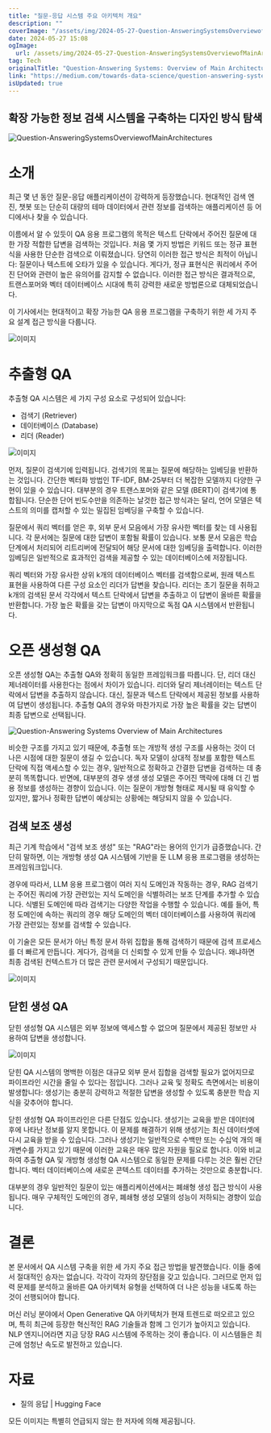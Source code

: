 ```yaml
---
title: "질문-응답 시스템 주요 아키텍처 개요"
description: ""
coverImage: "/assets/img/2024-05-27-Question-AnsweringSystemsOverviewofMainArchitectures_0.png"
date: 2024-05-27 15:08
ogImage:
  url: /assets/img/2024-05-27-Question-AnsweringSystemsOverviewofMainArchitectures_0.png
tag: Tech
originalTitle: "Question-Answering Systems: Overview of Main Architectures"
link: "https://medium.com/towards-data-science/question-answering-systems-overview-of-main-architectures-46b94d58bae6"
isUpdated: true
---
```


## 확장 가능한 정보 검색 시스템을 구축하는 디자인 방식 탐색

![Question-AnsweringSystemsOverviewofMainArchitectures](/assets/img/2024-05-27-Question-AnsweringSystemsOverviewofMainArchitectures_0.png)

# 소개

최근 몇 년 동안 질문-응답 애플리케이션이 강력하게 등장했습니다. 현대적인 검색 엔진, 챗봇 또는 단순히 대량의 테마 데이터에서 관련 정보를 검색하는 애플리케이션 등 어디에서나 찾을 수 있습니다.

<!-- cozy-coder - 수평 -->

<ins class="adsbygoogle"
     style="display:block"
     data-ad-client="ca-pub-4877378276818686"
     data-ad-slot="1107185301"
     data-ad-format="auto"
     data-full-width-responsive="true"></ins>

<script>
     (adsbygoogle = window.adsbygoogle || []).push({});
</script>

이름에서 알 수 있듯이 QA 응용 프로그램의 목적은 텍스트 단락에서 주어진 질문에 대한 가장 적합한 답변을 검색하는 것입니다. 처음 몇 가지 방법은 키워드 또는 정규 표현식을 사용한 단순한 검색으로 이뤄졌습니다. 당연히 이러한 접근 방식은 최적이 아닙니다: 질문이나 텍스트에 오타가 있을 수 있습니다. 게다가, 정규 표현식은 쿼리에서 주어진 단어와 관련이 높은 유의어를 감지할 수 없습니다. 이러한 접근 방식은 결과적으로, 트랜스포머와 벡터 데이터베이스 시대에 특히 강력한 새로운 방법론으로 대체되었습니다.

이 기사에서는 현대적이고 확장 가능한 QA 응용 프로그램을 구축하기 위한 세 가지 주요 설계 접근 방식을 다룹니다.

![이미지](/assets/img/2024-05-27-Question-AnsweringSystemsOverviewofMainArchitectures_1.png)

# 추출형 QA

<!-- cozy-coder - 수평 -->

<ins class="adsbygoogle"
     style="display:block"
     data-ad-client="ca-pub-4877378276818686"
     data-ad-slot="1107185301"
     data-ad-format="auto"
     data-full-width-responsive="true"></ins>

<script>
     (adsbygoogle = window.adsbygoogle || []).push({});
</script>

추출형 QA 시스템은 세 가지 구성 요소로 구성되어 있습니다:

- 검색기 (Retriever)
- 데이터베이스 (Database)
- 리더 (Reader)

![이미지](/assets/img/2024-05-27-Question-AnsweringSystemsOverviewofMainArchitectures_2.png)

먼저, 질문이 검색기에 입력됩니다. 검색기의 목표는 질문에 해당하는 임베딩을 반환하는 것입니다. 간단한 벡터화 방법인 TF-IDF, BM-25부터 더 복잡한 모델까지 다양한 구현이 있을 수 있습니다. 대부분의 경우 트랜스포머와 같은 모델 (BERT)이 검색기에 통합됩니다. 단순한 단어 빈도수만을 의존하는 날것한 접근 방식과는 달리, 언어 모델은 텍스트의 의미를 캡처할 수 있는 밀집된 임베딩을 구축할 수 있습니다.

<!-- cozy-coder - 수평 -->

<ins class="adsbygoogle"
     style="display:block"
     data-ad-client="ca-pub-4877378276818686"
     data-ad-slot="1107185301"
     data-ad-format="auto"
     data-full-width-responsive="true"></ins>

<script>
     (adsbygoogle = window.adsbygoogle || []).push({});
</script>

질문에서 쿼리 벡터를 얻은 후, 외부 문서 모음에서 가장 유사한 벡터를 찾는 데 사용됩니다. 각 문서에는 질문에 대한 답변이 포함될 확률이 있습니다. 보통 문서 모음은 학습 단계에서 처리되어 리트리버에 전달되어 해당 문서에 대한 임베딩을 출력합니다. 이러한 임베딩은 일반적으로 효과적인 검색을 제공할 수 있는 데이터베이스에 저장됩니다.

쿼리 벡터와 가장 유사한 상위 k개의 데이터베이스 벡터를 검색함으로써, 원래 텍스트 표현을 사용하여 다른 구성 요소인 리더가 답변을 찾습니다. 리더는 초기 질문을 취하고 k개의 검색된 문서 각각에서 텍스트 단락에서 답변을 추출하고 이 답변이 올바른 확률을 반환합니다. 가장 높은 확률을 갖는 답변이 마지막으로 독점 QA 시스템에서 반환됩니다.

# 오픈 생성형 QA

오픈 생성형 QA는 추출형 QA와 정확히 동일한 프레임워크를 따릅니다. 단, 리더 대신 제너레이터를 사용한다는 점에서 차이가 있습니다. 리더와 달리 제너레이터는 텍스트 단락에서 답변을 추출하지 않습니다. 대신, 질문과 텍스트 단락에서 제공된 정보를 사용하여 답변이 생성됩니다. 추출형 QA의 경우와 마찬가지로 가장 높은 확률을 갖는 답변이 최종 답변으로 선택됩니다.

<!-- cozy-coder - 수평 -->

<ins class="adsbygoogle"
     style="display:block"
     data-ad-client="ca-pub-4877378276818686"
     data-ad-slot="1107185301"
     data-ad-format="auto"
     data-full-width-responsive="true"></ins>

<script>
     (adsbygoogle = window.adsbygoogle || []).push({});
</script>

![Question-Answering Systems Overview of Main Architectures](/assets/img/2024-05-27-Question-AnsweringSystemsOverviewofMainArchitectures_3.png)

비슷한 구조를 가지고 있기 때문에, 추출형 또는 개방적 생성 구조를 사용하는 것이 더 나은 시점에 대한 질문이 생길 수 있습니다. 독자 모델이 상대적 정보를 포함한 텍스트 단락에 직접 액세스할 수 있는 경우, 일반적으로 정확하고 간결한 답변을 검색하는 데 충분히 똑똑합니다. 반면에, 대부분의 경우 생생 생성 모델은 주어진 맥락에 대해 더 긴 범용 정보를 생성하는 경향이 있습니다. 이는 질문이 개방형 형태로 제시될 때 유익할 수 있지만, 짧거나 정확한 답변이 예상되는 상황에는 해당되지 않을 수 있습니다.

## 검색 보조 생성

최근 기계 학습에서 "검색 보조 생성" 또는 "RAG"라는 용어의 인기가 급증했습니다. 간단히 말하면, 이는 개방형 생성 QA 시스템에 기반을 둔 LLM 응용 프로그램을 생성하는 프레임워크입니다.

<!-- cozy-coder - 수평 -->

<ins class="adsbygoogle"
     style="display:block"
     data-ad-client="ca-pub-4877378276818686"
     data-ad-slot="1107185301"
     data-ad-format="auto"
     data-full-width-responsive="true"></ins>

<script>
     (adsbygoogle = window.adsbygoogle || []).push({});
</script>

경우에 따라서, LLM 응용 프로그램이 여러 지식 도메인과 작동하는 경우, RAG 검색기는 주어진 쿼리에 가장 관련있는 지식 도메인을 식별하려는 보조 단계를 추가할 수 있습니다. 식별된 도메인에 따라 검색기는 다양한 작업을 수행할 수 있습니다. 예를 들어, 특정 도메인에 속하는 쿼리의 경우 해당 도메인의 벡터 데이터베이스를 사용하여 쿼리에 가장 관련있는 정보를 검색할 수 있습니다.

이 기술은 모든 문서가 아닌 특정 문서 하위 집합을 통해 검색하기 때문에 검색 프로세스를 더 빠르게 만듭니다. 게다가, 검색을 더 신뢰할 수 있게 만들 수 있습니다. 왜냐하면 최종 검색된 컨텍스트가 더 많은 관련 문서에서 구성되기 때문입니다.

![이미지](/assets/img/2024-05-27-Question-AnsweringSystemsOverviewofMainArchitectures_4.png)

## 닫힌 생성 QA

<!-- cozy-coder - 수평 -->

<ins class="adsbygoogle"
     style="display:block"
     data-ad-client="ca-pub-4877378276818686"
     data-ad-slot="1107185301"
     data-ad-format="auto"
     data-full-width-responsive="true"></ins>

<script>
     (adsbygoogle = window.adsbygoogle || []).push({});
</script>

닫힌 생성형 QA 시스템은 외부 정보에 액세스할 수 없으며 질문에서 제공된 정보만 사용하여 답변을 생성합니다.

![이미지](/assets/img/2024-05-27-Question-AnsweringSystemsOverviewofMainArchitectures_5.png)

닫힌 QA 시스템의 명백한 이점은 대규모 외부 문서 집합을 검색할 필요가 없어지므로 파이프라인 시간을 줄일 수 있다는 점입니다. 그러나 교육 및 정확도 측면에서는 비용이 발생합니다: 생성기는 충분히 강력하고 적절한 답변을 생성할 수 있도록 충분한 학습 지식을 갖추어야 합니다.

닫힌 생성형 QA 파이프라인은 다른 단점도 있습니다. 생성기는 교육을 받은 데이터에 후에 나타난 정보를 알지 못합니다. 이 문제를 해결하기 위해 생성기는 최신 데이터셋에 다시 교육을 받을 수 있습니다. 그러나 생성기는 일반적으로 수백만 또는 수십억 개의 매개변수를 가지고 있기 때문에 이러한 교육은 매우 많은 자원을 필요로 합니다. 이와 비교하여 추출형 QA 및 개방형 생성형 QA 시스템으로 동일한 문제를 다루는 것은 훨씬 간단합니다. 벡터 데이터베이스에 새로운 콘텍스트 데이터를 추가하는 것만으로 충분합니다.

<!-- cozy-coder - 수평 -->

<ins class="adsbygoogle"
     style="display:block"
     data-ad-client="ca-pub-4877378276818686"
     data-ad-slot="1107185301"
     data-ad-format="auto"
     data-full-width-responsive="true"></ins>

<script>
     (adsbygoogle = window.adsbygoogle || []).push({});
</script>

대부분의 경우 일반적인 질문이 있는 애플리케이션에서는 폐쇄형 생성 접근 방식이 사용됩니다. 매우 구체적인 도메인의 경우, 폐쇄형 생성 모델의 성능이 저하되는 경향이 있습니다.

# 결론

본 문서에서 QA 시스템 구축을 위한 세 가지 주요 접근 방법을 발견했습니다. 이들 중에서 절대적인 승자는 없습니다. 각각이 각자의 장단점을 갖고 있습니다. 그러므로 먼저 입력 문제를 분석하고 올바른 QA 아키텍처 유형을 선택하여 더 나은 성능을 내도록 하는 것이 선행되어야 합니다.

머신 러닝 분야에서 Open Generative QA 아키텍처가 현재 트렌드로 떠오르고 있으며, 특히 최근에 등장한 혁신적인 RAG 기술들과 함께 그 인기가 높아지고 있습니다. NLP 엔지니어라면 지금 당장 RAG 시스템에 주목하는 것이 좋습니다. 이 시스템들은 최근에 엄청난 속도로 발전하고 있습니다.

<!-- cozy-coder - 수평 -->

<ins class="adsbygoogle"
     style="display:block"
     data-ad-client="ca-pub-4877378276818686"
     data-ad-slot="1107185301"
     data-ad-format="auto"
     data-full-width-responsive="true"></ins>

<script>
     (adsbygoogle = window.adsbygoogle || []).push({});
</script>

# 자료

- 질의 응답 | Hugging Face

모든 이미지는 특별히 언급되지 않는 한 저자에 의해 제공됩니다.

